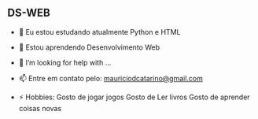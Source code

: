 ## DS-WEB 
- 🔭 Eu estou estudando atualmente Python e HTML
- 🌱 Estou aprendendo Desenvolvimento Web
- 🤔 I’m looking for help with ...

- 📫 Entre em contato pelo: mauriciodcatarino@gmail.com

- ⚡ Hobbies:
        Gosto de jogar jogos
        Gosto de Ler livros
        Gosto de aprender coisas novas
